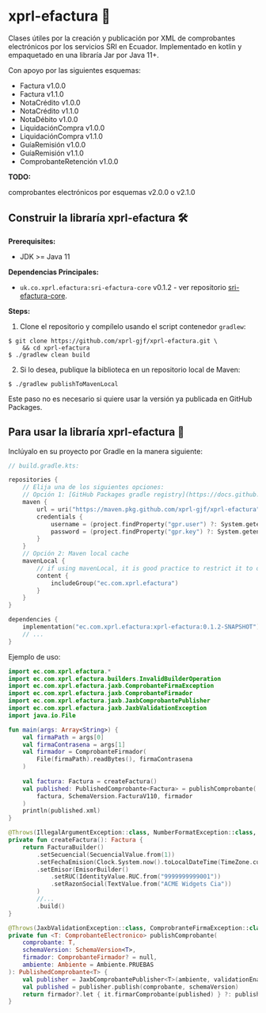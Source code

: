 # xprl-efactura :money_with_wings:

Clases útiles por la creación y publicación por XML de comprobantes electrónicos por los
servicios SRI en Ecuador. Implementado en kotlin y empaquetado en una libraría Jar por Java 11+.

Con apoyo por las siguientes esquemas:

* Factura v1.0.0
* Factura v1.1.0
* NotaCrédito v1.0.0
* NotaCrédito v1.1.0
* NotaDébito v1.0.0
* LiquidaciónCompra v1.0.0
* LiquidaciónCompra v1.1.0
* GuíaRemisión v1.0.0
* GuíaRemisión v1.1.0
* ComprobanteRetención v1.0.0

**TODO:**

comprobantes electrónicos por esquemas v2.0.0 o v2.1.0

## Construir la libraría xprl-efactura :hammer_and_wrench:

**Prerequisites:**
- JDK >= Java 11

**Dependencias Principales:**
- `uk.co.xprl.efactura:sri-efactura-core` v0.1.2 - ver repositorio [sri-efactura-core](https://github.com/xprl-gjf/sri-efactura-core).

**Steps:**
1) Clone el repositorio y compílelo usando el script contenedor `gradlew`:
```console
$ git clone https://github.com/xprl-gjf/xprl-efactura.git \
    && cd xprl-efactura
$ ./gradlew clean build
```

2) Si lo desea, publique la biblioteca en un repositorio local de Maven:
```console
$ ./gradlew publishToMavenLocal
```
Este paso no es necesario si quiere usar la versión ya publicada en GitHub Packages.

## Para usar la libraría xprl-efactura :jigsaw:

Inclúyalo en su proyecto por Gradle en la manera siguiente:

```kotlin
// build.gradle.kts:

repositories {
    // Elija una de los siguientes opciones:
    // Opción 1: [GitHub Packages gradle registry](https://docs.github.com/en/packages/working-with-a-github-packages-registry/working-with-the-gradle-registry)
    maven {
        url = uri("https://maven.pkg.github.com/xprl-gjf/xprl-efactura")
        credentials {
            username = (project.findProperty("gpr.user") ?: System.getenv("USERNAME")).toString()
            password = (project.findProperty("gpr.key") ?: System.getenv("TOKEN")).toString()
        }
    }
    // Opción 2: Maven local cache
    mavenLocal {
        // if using mavenLocal, it is good practice to restrict it to only specific libs/groups
        content {
            includeGroup("ec.com.xprl.efactura")
        }
    }
}

dependencies {
    implementation("ec.com.xprl.efactura:xprl-efactura:0.1.2-SNAPSHOT")
    // ...
}
```

Ejemplo de uso:

```kotlin
import ec.com.xprl.efactura.*
import ec.com.xprl.efactura.builders.InvalidBuilderOperation
import ec.com.xprl.efactura.jaxb.ComprobanteFirmaException
import ec.com.xprl.efactura.jaxb.ComprobanteFirmador
import ec.com.xprl.efactura.jaxb.JaxbComprobantePublisher
import ec.com.xprl.efactura.jaxb.JaxbValidationException
import java.io.File

fun main(args: Array<String>) {
    val firmaPath = args[0]
    val firmaContrasena = args[1]
    val firmador = ComprobanteFirmador(
        File(firmaPath).readBytes(), firmaContrasena
    )
    
    val factura: Factura = createFactura()
    val published: PublishedComprobante<Factura> = publishComprobante(
        factura, SchemaVersion.FacturaV110, firmador
    )
    println(published.xml)
}

@Throws(IllegalArgumentException::class, NumberFormatException::class, InvalidBuilderOperation::class)
private fun createFactura(): Factura {
    return FacturaBuilder()
        .setSecuencial(SecuencialValue.from(1))
        .setFechaEmision(Clock.System.now().toLocalDateTime(TimeZone.currentSystemDefault()).date)
        .setEmisor(EmisorBuilder()
            .setRUC(IdentityValue.RUC.from("9999999999001"))
            .setRazonSocial(TextValue.from("ACME Widgets Cia"))
        )
        //...
        .build()
}

@Throws(JaxbValidationException::class, ComprobranteFirmaException::class)
private fun <T: ComprobanteElectronico> publishComprobante(
    comprobante: T,
    schemaVersion: SchemaVersion<T>,
    firmador: ComprobanteFirmador? = null,
    ambiente: Ambiente = Ambiente.PRUEBAS
): PublishedComprobante<T> {
    val publisher = JaxbComprobantePublisher<T>(ambiente, validationEnabled=true)
    val published = publisher.publish(comprobante, schemaVersion)
    return firmador?.let { it.firmarComprobante(published) } ?: published
}

```
